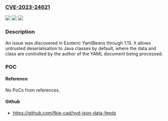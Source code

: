 ### [CVE-2023-24621](https://cve.mitre.org/cgi-bin/cvename.cgi?name=CVE-2023-24621)
![](https://img.shields.io/static/v1?label=Product&message=n%2Fa&color=blue)
![](https://img.shields.io/static/v1?label=Version&message=n%2Fa&color=blue)
![](https://img.shields.io/static/v1?label=Vulnerability&message=n%2Fa&color=brighgreen)

### Description

An issue was discovered in Esoteric YamlBeans through 1.15. It allows untrusted deserialisation to Java classes by default, where the data and class are controlled by the author of the YAML document being processed.

### POC

#### Reference
No PoCs from references.

#### Github
- https://github.com/fkie-cad/nvd-json-data-feeds

